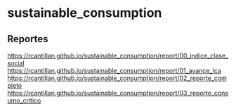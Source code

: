 # sustainable_consumption

## Reportes
https://rcantillan.github.io/sustainable_consumption/report/00_indice_clase_social
https://rcantillan.github.io/sustainable_consumption/report/01_avance_lca
https://rcantillan.github.io/sustainable_consumption/report/02_reporte_completo
https://rcantillan.github.io/sustainable_consumption/report/03_reporte_consumo_critico